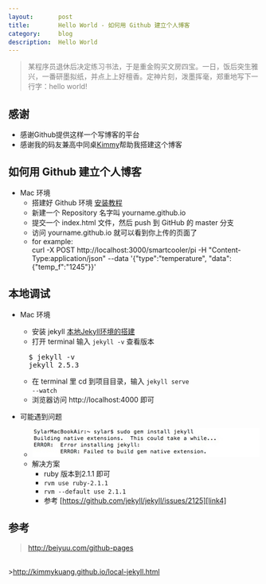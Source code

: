 ```yaml
---
layout:       post
title:        Hello World - 如何用 Github 建立个人博客
category:     blog
description:  Hello World
---
```


<blockquote><p style="
    color: gray;
">某程序员退休后决定练习书法，于是重金购买文房四宝。一日，饭后突生雅兴，一番研墨拟纸，并点上上好檀香。定神片刻，泼墨挥毫，郑重地写下一行字：hello world!</p></blockquote>

## 感谢
* 感谢Github提供这样一个写博客的平台
* 感谢我的码友兼高中同桌[Kimmy][]帮助我搭建这个博客


## 如何用 Github 建立个人博客
+ Mac 环境
  - 搭建好 Github 环境 [安装教程][link2]
  - 新建一个 Repository 名字叫 yourname.github.io
  - 提交一个 index.html 文件，然后 push 到 GitHub 的 master 分支
  - 访问 yourname.github.io 就可以看到你上传的页面了
  + for example: <br/>
    curl -X POST http://localhost:3000/smartcooler/pi -H "Content-Type:application/json" --data '{"type":"temperature", "data":{"temp_f":"1245"}}'
<!-- + 本人是写ios出生，第一次建立网页，具体参考[这篇文章][link1] -->


## 本地调试
+ Mac 环境
  - 安装 jekyll [本地Jekyll环境的搭建][link3]
  - 打开 terminal 输入 <code>jekyll -v</code> 查看版本

  <pre class="prettyprint linenums">
    $ jekyll -v
    jekyll 2.5.3
  </pre>
  - 在 terminal 里 cd 到项目目录，输入 <code>jekyll serve --watch</code>
  - 浏览器访问 http://localhost:4000 即可
+ 可能遇到问题
  - ![Alt text](/images/1/hello_world_error1.jpeg)
  - 解决方案
    + ruby 版本到2.1.1 即可
    + <code>rvm use ruby-2.1.1</code>
    + <code>rvm --default use 2.1.1</code>
    + 参考 [https://github.com/jekyll/jekyll/issues/2125][link4]


## 参考
><a href = "http://beiyuu.com/github-pages" class="external" target="_blank">http://beiyuu.com/github-pages</a>
<br>
><a href = "http://kimmykuang.github.io/local-jekyll.html">http://kimmykuang.github.io/local-jekyll.html</a>

<!-- 注释 -->

 [Kimmy]:    http://kimmykuang.github.io/
 [link2]:    https://help.github.com/articles/set-up-git/
 [link1]:    http://beiyuu.com/github-pages/
 [link3]:    http://kimmykuang.github.io/local-jekyll.html
 [link4]:    https://github.com/jekyll/jekyll/issues/2125
 [link5]:    http://beiyuu.com/github-pages.html
 [link6]:    http://kimmykuang.github.io/local-jekyll.html




